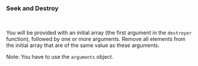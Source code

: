 ### **Seek and Destroy**

<br>

You will be provided with an initial array (the first argument in the `destroyer` function), followed by one or more arguments. Remove all elements from the initial array that are of the same value as these arguments.

Note: You have to use the `arguments` object.
